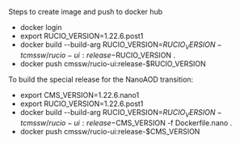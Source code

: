 Steps to create image and push to docker hub

* docker login
* export RUCIO_VERSION=1.22.6.post1
* docker build --build-arg RUCIO_VERSION=$RUCIO_VERSION -t cmssw/rucio-ui:release-$RUCIO_VERSION .
* docker push cmssw/rucio-ui:release-$RUCIO_VERSION


To build the special release for the NanoAOD transition:
* export CMS_VERSION=1.22.6.nano1
* export RUCIO_VERSION=1.22.6.post1
* docker build --build-arg RUCIO_VERSION=$RUCIO_VERSION -t cmssw/rucio-ui:release-$CMS_VERSION -f Dockerfile.nano .
* docker push cmssw/rucio-ui:release-$CMS_VERSION

